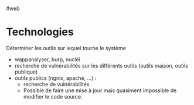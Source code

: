 #web

# Technologies
Déterminer les outils sur lequel tourne le système 
- wappanalyser, burp, nucléi
- recherche de vulnérabilités sur les différents outils (outils maison, outils publique)
- outils publics (ngnix, apache, ...) :
	- recherche de vulnérabilités
	- Possible de faire une mise à jour mais quasiment impossible de modifier le code source.

